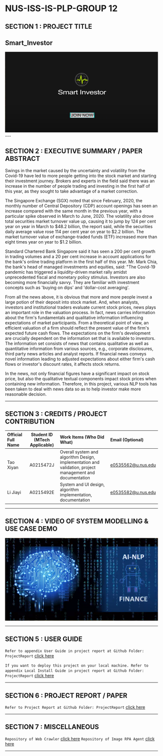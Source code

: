 # NUS-ISS-IS-PLP-GROUP 12
## SECTION 1 : PROJECT TITLE
## Smart_Investor
<div align="center">
  <img src="https://github.com/NUS-ISS-IS-PLP-G12/Smart_Investor/blob/main/assets/images/smart_investor.png?raw=true" alt="Project Title">
</div>
---

## SECTION 2 : EXECUTIVE SUMMARY / PAPER ABSTRACT

Swings in the market caused by the uncertainty and volatility from the Covid-19 have led to more people getting into the stock market and starting their investment journey. Brokers and experts in the field said there was an increase in the number of people trading and investing in the first half of this year, as they sought to take advantage of a market correction.

The Singapore Exchange (SGX) noted that since February, 2020, the monthly number of Central Depository (CDP) account openings has seen an increase compared with the same month in the previous year, with a particular spike observed in March to June, 2020. The volatility also drove total securities market turnover value up, causing it to jump by 124 per cent year on year in March to $48.2 billion, the report said, while the securities daily average value rose 114 per cent year on year to $2.2 billion. The market turnover value of exchange-traded funds (ETF) increased more than eight times year on year to $1.2 billion.

Standard Chartered Bank Singapore said it has seen a 200 per cent growth in trading volumes and a 20 per cent increase in account applications for the bank's online trading platform in the first half of this year. Mr. Mark Chia, the bank's head of managed investments and equities, said: "The Covid-19 pandemic has triggered a liquidity-driven market rally amidst unprecedented fiscal and monetary policy stimulus. Investors are also becoming more financially savvy. They are familiar with investment concepts such as 'buying on dips' and 'dollar-cost averaging'.

From all the news above, it is obvious that more and more people invest a large potion of their deposit into stock market. And, when analysts, investors and institutional traders evaluate current stock prices, news plays an important role in the valuation process. In fact, news carries information about the firm's fundamentals and qualitative information influencing expectations of market participants. From a theoretical point of view, an efficient valuation of a firm should reflect the present value of the firm's expected future cash flows. The expectations on the firm's development are crucially dependent on the information set that is available to investors. The information set consists of news that contains qualitative as well as quantitative information from various sources, e.g., corporate disclosures, third party news articles and analyst reports. If financial news conveys novel information leading to adjusted expectations about either firm's cash flows or investor's discount rates, it affects stock returns. 

In the news, not only financial figures have a significant impact on stock price, but also the qualitative textual components impact stock prices when containing new information. Therefore, in this project, various NLP tools has been taken to deal with news data so as to help investor make more reasonable decision. 

---

## SECTION 3 : CREDITS / PROJECT CONTRIBUTION

| Official Full Name  | Student ID (MTech Applicable)  | Work Items (Who Did What) | Email (Optional) |
| :------------ |:---------------:| :-----| :-----|
| Tao Xiyan | A0215472J |Overall system and algorithm Design, implementation and validation, project management and documentation | e0535562@u.nus.edu |
| Li Jiayi  | A0215492E |System and UI design, algorithm implementation, documentation| e0535582@u.nus.edu |

---

## SECTION 4 : VIDEO OF SYSTEM MODELLING & USE CASE DEMO
<div align="center">
  <a href="https://www.youtube.com/watch?v=Ds099gUzfhg">
    <img src="https://github.com/NUS-ISS-IS-PLP-G12/Smart_Investor/blob/main/assets/images/NLP.png?raw=true" alt="Project Introduction Video">
  </a>
</div>

---

## SECTION 5 : USER GUIDE

`Refer to appendix User Guide in project report at Github Folder: ProjectReport` <a href="https://github.com/2020-IRS-G12/GameRecommender/blob/master/ProjectReport/User%20Guide.pdf">click here</a>

`If you want to deploy this project on your local machine. Refer to appendix Local Install Guide in project report at Github Folder: ProjectReport` <a href="https://github.com/2020-IRS-G12/GameRecommender/blob/master/ProjectReport/LocalInstallationGuide.pdf">click here</a>

---

## SECTION 6 : PROJECT REPORT / PAPER

`Refer to Project Report at Github Folder: ProjectReport` <a href="https://github.com/2020-IRS-G12/GameRecommender/blob/master/ProjectReport/IRS-2020-07-10-Stackable1-GRP12-HazelnutGames_GameRecommender.pdf">click here</a>

---

## SECTION 7 : MISCELLANEOUS

`Repository of Web Crawler` <a href="https://github.com/thezzk/MetacriticSpider">click here</a>
`Repository of Image RPA Agent` <a href="https://github.com/thezzk/HDImageRobot">click here</a>

---

